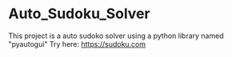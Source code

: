 # Auto_Sudoku_Solver
This project is a auto sudoko solver using a python library named "pyautogui"
Try here: https://sudoku.com
